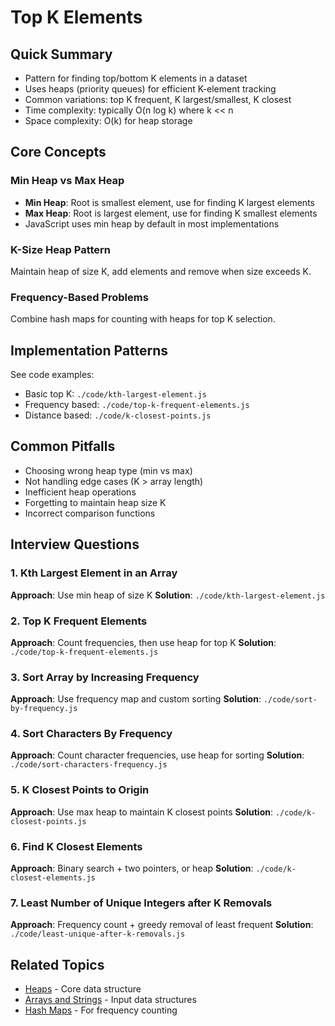 # Top K Elements

## Quick Summary
- Pattern for finding top/bottom K elements in a dataset
- Uses heaps (priority queues) for efficient K-element tracking
- Common variations: top K frequent, K largest/smallest, K closest
- Time complexity: typically O(n log k) where k << n
- Space complexity: O(k) for heap storage

## Core Concepts

### Min Heap vs Max Heap
- **Min Heap**: Root is smallest element, use for finding K largest elements
- **Max Heap**: Root is largest element, use for finding K smallest elements
- JavaScript uses min heap by default in most implementations

### K-Size Heap Pattern
Maintain heap of size K, add elements and remove when size exceeds K.

### Frequency-Based Problems
Combine hash maps for counting with heaps for top K selection.

## Implementation Patterns
See code examples:
- Basic top K: `./code/kth-largest-element.js`
- Frequency based: `./code/top-k-frequent-elements.js`
- Distance based: `./code/k-closest-points.js`

## Common Pitfalls
- Choosing wrong heap type (min vs max)
- Not handling edge cases (K > array length)
- Inefficient heap operations
- Forgetting to maintain heap size K
- Incorrect comparison functions

## Interview Questions

### 1. Kth Largest Element in an Array
**Approach**: Use min heap of size K
**Solution**: `./code/kth-largest-element.js`

### 2. Top K Frequent Elements
**Approach**: Count frequencies, then use heap for top K
**Solution**: `./code/top-k-frequent-elements.js`

### 3. Sort Array by Increasing Frequency
**Approach**: Use frequency map and custom sorting
**Solution**: `./code/sort-by-frequency.js`

### 4. Sort Characters By Frequency
**Approach**: Count character frequencies, use heap for sorting
**Solution**: `./code/sort-characters-frequency.js`

### 5. K Closest Points to Origin
**Approach**: Use max heap to maintain K closest points
**Solution**: `./code/k-closest-points.js`

### 6. Find K Closest Elements
**Approach**: Binary search + two pointers, or heap
**Solution**: `./code/k-closest-elements.js`

### 7. Least Number of Unique Integers after K Removals
**Approach**: Frequency count + greedy removal of least frequent
**Solution**: `./code/least-unique-after-k-removals.js`

## Related Topics
- [Heaps](../heaps/README.md) - Core data structure
- [Arrays and Strings](../arrays-and-strings/README.md) - Input data structures
- [Hash Maps](../../data-structures/hash-maps/README.md) - For frequency counting